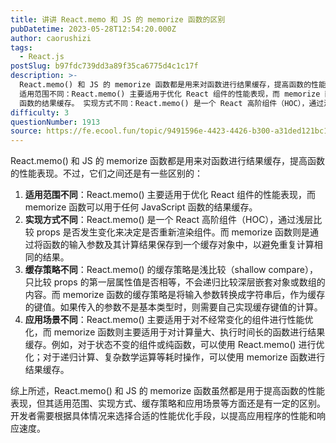 ```yaml
---
title: 讲讲 React.memo 和 JS 的 memorize 函数的区别
pubDatetime: 2023-05-28T12:54:20.000Z
author: caorushizi
tags:
  - React.js
postSlug: b97fdc739dd3a89f35ca6775d4c1c17f
description: >-
  React.memo() 和 JS 的 memorize 函数都是用来对函数进行结果缓存，提高函数的性能表现。不过，它们之间还是有一些区别的：
  适用范围不同：React.memo() 主要适用于优化 React 组件的性能表现，而 memorize 函数可以用于任何 JavaScript
  函数的结果缓存。 实现方式不同：React.memo() 是一个 React 高阶组件（HOC），通过浅层比较
difficulty: 3
questionNumber: 1913
source: https://fe.ecool.fun/topic/9491596e-4423-4426-b300-a31ded121bc1
---
```


React.memo() 和 JS 的 memorize 函数都是用来对函数进行结果缓存，提高函数的性能表现。不过，它们之间还是有一些区别的：

1. **适用范围不同**：React.memo() 主要适用于优化 React 组件的性能表现，而 memorize 函数可以用于任何 JavaScript 函数的结果缓存。
2. **实现方式不同**：React.memo() 是一个 React 高阶组件（HOC），通过浅层比较 props 是否发生变化来决定是否重新渲染组件。而 memorize 函数则是通过将函数的输入参数及其计算结果保存到一个缓存对象中，以避免重复计算相同的结果。
3. **缓存策略不同**：React.memo() 的缓存策略是浅比较（shallow compare），只比较 props 的第一层属性值是否相等，不会递归比较深层嵌套对象或数组的内容。而 memorize 函数的缓存策略是将输入参数转换成字符串后，作为缓存的键值。如果传入的参数不是基本类型时，则需要自己实现缓存键值的计算。
4. **应用场景不同**：React.memo() 主要适用于对不经常变化的组件进行性能优化，而 memorize 函数则主要适用于对计算量大、执行时间长的函数进行结果缓存。例如，对于状态不变的组件或纯函数，可以使用 React.memo() 进行优化；对于递归计算、复杂数学运算等耗时操作，可以使用 memorize 函数进行结果缓存。

综上所述，React.memo() 和 JS 的 memorize 函数虽然都是用于提高函数的性能表现，但其适用范围、实现方式、缓存策略和应用场景等方面还是有一定的区别。开发者需要根据具体情况来选择合适的性能优化手段，以提高应用程序的性能和响应速度。
